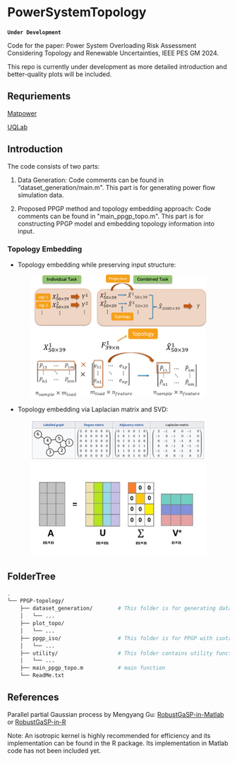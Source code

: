 # PowerSystemTopology

**`Under Development`**

Code for the paper: Power System Overloading Risk Assessment Considering Topology and Renewable Uncertainties, IEEE PES GM 2024.

This repo is currently under development as more detailed introduction and better-quality plots will be included.

## Requriements

[Matpower](https://matpower.org/)

[UQLab](https://www.uqlab.com/)

## Introduction

The code consists of two parts:

1. Data Generation: Code comments can be found in "dataset_generation/main.m".
This part is for generating power flow simulation data.

3. Proposed PPGP method and topology embedding approach: Code comments can be found in "main_ppgp_topo.m".
This part is for constructing PPGP model and embedding topology information into input.

### Topology Embedding
- Topology embedding while preserving input structure:

<div align=center>
<img src="./figure/combined_task.png" alt="" width="400">
<img src="./figure/topology_embedding.png" alt="Topology embedding through matrix multiplication" width="400">
</div>

- Topology embedding via Laplacian matrix and SVD:

<div align=center>
<img src="./figure/laplacian_matrix.jpg" alt="" width="400">
<img src="./figure/svd.jpg" alt="Topology embedding through matrix multiplication" width="400">
</div>



## FolderTree
```bash
.
└── PPGP-topology/
    ├── dataset_generation/        # This folder is for generating dataset
    │   └── ...
    ├── plot_topo/
    │   └── ...
    ├── ppgp_iso/                  # This folder is for PPGP with isotropical kernel
    │   └── ...
    ├── utility/                   # This folder contains utility functions
    │   └── ...
    ├── main_ppgp_topo.m           # main function
    └── ReadMe.txt
```

## References

Parallel partial Gaussian process by Mengyang Gu: [RobustGaSP-in-Matlab](https://github.com/MengyangGu/RobustGaSP-in-Matlab) or [RobustGaSP-in-R](https://cran.r-project.org/web/packages/RobustGaSP/index.html)

Note: An isotropic kernel is highly recommended for efficiency and its implementation can be found in the R package. Its implementation in Matlab code has not been included yet.
